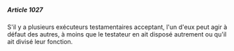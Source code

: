 ##### Article 1027

S'il y a plusieurs exécuteurs testamentaires acceptant, l'un d'eux peut agir à défaut des autres, à moins que le testateur en ait disposé autrement ou qu'il ait divisé leur fonction.


